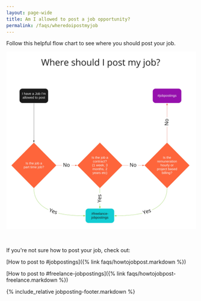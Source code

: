 ```yaml
---
layout: page-wide
title: Am I allowed to post a job opportunity?
permalink: /faqs/wheredoipostmyjob
---
```


Follow this helpful flow chart to see where you should post your job.

![Where should I post my job?](/images/faq/where-should-i-post-my-job.jpg)

<br>

If you're not sure how to post your job, check out:

[How to post to #jobpostings]({% link faqs/howtojobpost.markdown %})

[How to post to #freelance-jobpostings]({% link faqs/howtojobpost-freelance.markdown %})

{% include_relative jobposting-footer.markdown %}